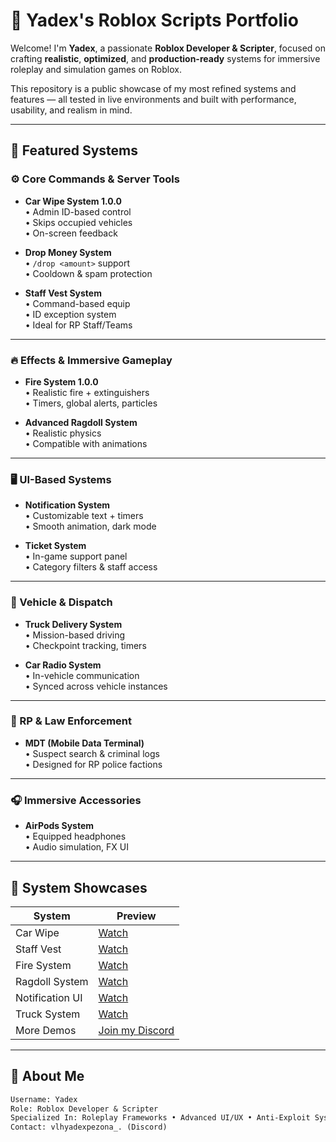 # 🚀 Yadex's Roblox Scripts Portfolio

Welcome! I'm **Yadex**, a passionate **Roblox Developer & Scripter**, focused on crafting **realistic**, **optimized**, and **production-ready** systems for immersive roleplay and simulation games on Roblox.

This repository is a public showcase of my most refined systems and features — all tested in live environments and built with performance, usability, and realism in mind.

---

## 🧰 Featured Systems

### ⚙️ Core Commands & Server Tools
- **Car Wipe System 1.0.0**  
  • Admin ID-based control  
  • Skips occupied vehicles  
  • On-screen feedback

- **Drop Money System**  
  • `/drop <amount>` support  
  • Cooldown & spam protection

- **Staff Vest System**  
  • Command-based equip  
  • ID exception system  
  • Ideal for RP Staff/Teams

---

### 🔥 Effects & Immersive Gameplay
- **Fire System 1.0.0**  
  • Realistic fire + extinguishers  
  • Timers, global alerts, particles

- **Advanced Ragdoll System**  
  • Realistic physics  
  • Compatible with animations

---

### 🖥️ UI-Based Systems
- **Notification System**  
  • Customizable text + timers  
  • Smooth animation, dark mode

- **Ticket System**  
  • In-game support panel  
  • Category filters & staff access

---

### 🚚 Vehicle & Dispatch
- **Truck Delivery System**  
  • Mission-based driving  
  • Checkpoint tracking, timers

- **Car Radio System**  
  • In-vehicle communication  
  • Synced across vehicle instances

---

### 🚓 RP & Law Enforcement
- **MDT (Mobile Data Terminal)**  
  • Suspect search & criminal logs  
  • Designed for RP police factions

---

### 🎧 Immersive Accessories
- **AirPods System**  
  • Equipped headphones  
  • Audio simulation, FX UI

---

## 🎥 System Showcases

| System | Preview |
|--------|---------|
| Car Wipe | [Watch](https://mega.nz/file/rIFW0bKK#ICDDTePMu5Pq99jBQCMGSyjSLuOP1eME4-MMOVlgOwA) |
| Staff Vest | [Watch](https://mega.nz/file/XZ8gCIpb#hqOLwDvHrTqdmqs867LkfesQMSgM-buBWEGnQ5q4PUA) |
| Fire System | [Watch](https://mega.nz/file/7BsQwaxb#TF-uvLTynslpYUYVGDtZDvw_8b6v7GQ3zwg3gJA-KFc) |
| Ragdoll System | [Watch](https://mega.nz/file/aJkQRCrZ#rxtbu0IR6PszsjQR-I6y3ZV2wTSaS5-Ce2vCJjnd5Vk) |
| Notification UI | [Watch](https://mega.nz/file/LNExzQxQ#eh3bc6hEWCl3khQt3ADaZ6PPCx39t7sFjnxunZx2aNM) |
| Truck System | [Watch](https://mega.nz/file/vJFkwIYK#iPL3BWNW6VgzQLjby4GcMkIVWM7fw6pDc9OJtgSuhfY) |
| More Demos | [Join my Discord](https://discord.gg/jkpxpNamtF) |

---

## 👤 About Me

```txt
Username: Yadex
Role: Roblox Developer & Scripter
Specialized In: Roleplay Frameworks • Advanced UI/UX • Anti-Exploit Systems • Vehicle Systems • Law Enforcement RP
Contact: vlhyadexpezona_. (Discord)
